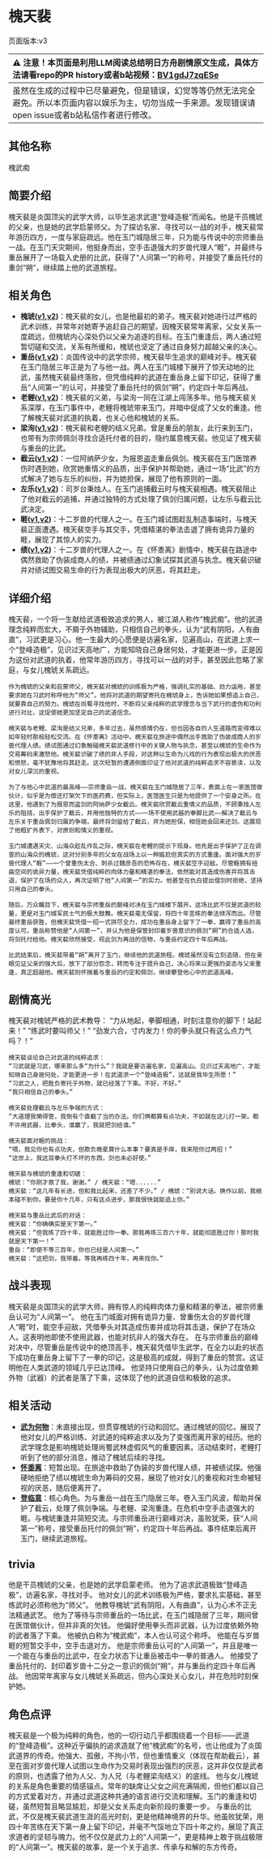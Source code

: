 # 槐天裴
页面版本:v3
 

| :warning: 注意！本页面是利用LLM阅读总结明日方舟剧情原文生成，具体方法请看repo的PR history或者b站视频：[BV1gdJ7zqESe](https://www.bilibili.com/video/BV1gdJ7zqESe/)         |
|:----------------------------|
| 虽然在生成的过程中已尽量避免，但是错误，幻觉等等仍然无法完全避免。所以本页面内容以娱乐为主，切勿当成一手来源。发现错误请open issue或者b站私信作者进行修改。|



## 其他名称
槐武痴
## 简要介绍
槐天裴是炎国顶尖的武学大师，以毕生追求武道“登峰造极”而闻名。他是干员槐琥的父亲，也是她的武学启蒙师父。为了探访名家、寻找可以一战的对手，槐天裴常年游历四方，一度与家庭疏远。他在玉门城隐居三年，只为能与传说中的宗师重岳一战。在玉门天灾期间，他挺身而出，空手击退强大的岁兽代理人“睚”，并最终与重岳展开了一场载入史册的比武，获得了“人间第一”的称号，并接受了重岳托付的重剑“朔”，继续踏上他的武道旅程。
## 相关角色
-   **槐琥([v1](../chars/char_243_waaifu.md),[v2](char_243_waaifu.md))**：槐天裴的女儿，也是他最初的弟子。槐天裴对她进行过严格的武术训练，并常年对她寄予追赶自己的期望。因槐天裴常年离家，父女关系一度疏远，但槐琥内心深处仍以父亲为追逐的目标。在玉门重逢后，两人通过短暂切磋和交流，关系有所缓和，槐琥也坚定了通过自身努力超越父亲的决心。
-   **重岳([v1](../chars/char_2024_chyue.md),[v2](char_2024_chyue.md))**：炎国传说中的武学宗师，槐天裴毕生追求的巅峰对手。槐天裴在玉门隐居三年正是为了与他一战。两人在玉门城楼下展开了惊天动地的比武，虽然槐天裴最终落败，但凭借纯粹的武道在重岳身上留下印记，获得了重岳“人间第一”的认可，并接受了重岳托付的佩剑“朔”，约定四十年后再战。
-   **老鲤([v1](../chars/char_322_lmlee.md),[v2](char_322_lmlee.md))**：槐天裴的义弟，与梁洵一同在江湖上闯荡多年。他与槐天裴关系深厚，在玉门事件中，老鲤将槐琥带来玉门，并暗中促成了父女的重逢。他了解槐天裴对武道的执着，也关心他和槐琥的关系。
-   **梁洵([v1](../chars/extended_char_liang_xun.md),[v2](extended_char_liang_xun.md))**：槐天裴和老鲤的结义兄弟。曾是重岳的朋友，此行来到玉门，也带有为宗师佩剑寻找合适托付者的目的，隐约属意槐天裴。他见证了槐天裴与重岳的比武。
-   **截云([v1](../chars/char_4078_bdhkgt.md),[v2](char_4078_bdhkgt.md))**：一位阿纳萨少女，为报恩盗走重岳佩剑。槐天裴在玉门医馆养伤时遇到她，欣赏她重情义的品质，出手保护并帮助她，通过一场“比武”的方式解决了她与左乐的纠纷，并为她担保，展现了他有原则的一面。
-   **左乐([v1](../chars/char_4121_zuole.md),[v2](char_4121_zuole.md))**：司岁台秉烛人。在玉门追捕截云时与槐天裴相遇。槐天裴阻止了他对截云的追捕，并通过独特的方式处理了佩剑归属问题，让左乐与截云比武决定。
-   **睚([v1](../chars/extended_char_ya.md),[v2](extended_char_ya.md))**：十二岁兽的代理人之一。在玉门城试图趁乱制造事端时，与槐天裴正面遭遇。槐天裴空手与其交手，凭借精湛的拳法击退了拥有诡异力量的睚，展现了其惊人的实力。
-   **绩([v1](../chars/extended_char_ji.md),[v2](extended_char_ji.md))**：十二岁兽的代理人之一。在《怀黍离》剧情中，槐天裴在路途中偶然救助了伪装成商人的绩，并被绩通过幻象试探其武道与执念。槐天裴识破并对绩试图交易生命的行为表现出极大的厌恶，将其赶走。
## 详细介绍
槐天裴，一个将一生献给武道极致追求的男人，被江湖人称作“槐武痴”。他的武道理念纯粹而宏大，不屑于外物辅助，只相信自己的拳头，认为“武有阴阳，人有曲直”，习武更是习心。他一生最大的心愿便是访遍名家，见遍高山，在武道上求一个“登峰造极”，见识过天高地广，方能知晓自己身居何处，才能更进一步。正是因为这份对武道的执着，他常年游历四方，寻找可以一战的对手，甚至因此忽略了家庭，与女儿槐琥关系疏远。

    作为槐琥的父亲和启蒙师父，槐天裴对槐琥的训练极为严格，强调扎实的基础、劲力运用，甚至要求她在习武时称呼他为“师父”。他将对武道的期望寄托在槐琥身上，告诉她如果想追上自己，就要靠自己的努力。槐琥在尚蜀寻找他时，不断将父亲纯粹的武学理念与当下武行的虚伪和功利进行对比，这促使她更加坚定自己的武道信念。

    槐天裴与老鲤、梁洵是结义兄弟，多年过去，虽然感情仍在，但也因各自的人生道路而变得难以如年轻时那般轻松交流。在《怀黍离》活动中，槐天裴在旅途中偶然出手救助了伪装成商人的岁兽代理人绩。绩试图通过幻象触碰槐天裴武道修行中的关键人物与执念，甚至以槐琥的生命作为交易筹码来激怒他。槐天裴识破了绩的非人手段，对这种以生命为儿戏的行为表现出极大的厌恶和愤怒，毫不犹豫地将其赶走。这次短暂的遭遇侧面印证了他对武道的纯粹追求不容亵渎，以及对女儿深沉的重视。

    为了与他心中武道的最高峰——宗师重岳一战，槐天裴在玉门城隐居了三年，表面上在一家医馆做伙计，似乎是为偿还打架欠下的医药费，但实际上，医馆医生只是为他提供了一个安身之所。在这里，他遇到了为报恩而盗剑的阿纳萨少女截云。槐天裴欣赏截云重情义的品质，不顾秉烛人左乐的阻挠，出手保护了截云，并用他独特的方式——一场不使用武器的拳脚比武——解决了截云与左乐关于重岳佩剑归属的争端，最终将剑留给了截云，并为她担保，相信她会回来还剑。这展现了他粗犷外表下，对原则和情义的重视。

    玉门城遭遇天灾、山海众趁乱作乱之际，槐天裴在老鲤的提示下现身。他先是出手保护了正在调查的山海众的槐琥，这对分别多年的父女在战场上以一种尴尬但真实的方式重逢。面对强大的岁兽代理人“睚”——一个曾重伤太合、刺杀过魏彦吾的恐怖存在，槐天裴空手迎敌。尽管睚拥有扭曲空间的诡异力量，槐天裴凭借纯粹的肉体力量和精湛的拳法，依然能对其造成伤害并将其击退，保护了在场的众人，再次证明了他“人间第一”的实力。他甚至在仇白提出借剑时拒绝，坚持只用自己的拳头。

    随后，万众瞩目下，槐天裴与宗师重岳的巅峰对决在玉门城楼下展开。这场比武不仅是武道的较量，更是对玉门城军民士气的极大鼓舞。槐天裴毫无保留，将四十年苦练的拳法倾泻而出。尽管最终重岳获胜，但槐天裴凭借一招一式拼尽全力，成功在重岳身上留下了一拳，赢得了重岳的高度认可。重岳称赞他是“人间第一”，并认为他是保管封印着岁兽意识的佩剑“朔”的合适人选，将剑托付给他。槐天裴欣然接受，视此剑为再战的信物，与重岳约定四十年后再战。

    比武结束后，槐天裴带着“朔”离开了玉门，继续他的武道旅程。槐琥虽然没有立刻追随，但在亲眼见证父亲的强大后，放下了部分怨念，转而专注于提升自己，决心将来以更强的姿态与父亲重逢，真正超越他。槐天裴则怀揣着与重岳的约定和佩剑，继续攀登他心中的武道高峰。
## 剧情高光
槐天裴对槐琥严格的武术教导：
    “力从地起，拳脚相通，时刻注意你的脚下！站起来！”
    “练武时要叫师父！”
    “劲发六合，寸内发力！你的拳头就只有这么点力气吗？！”

    槐天裴谈论自己对武道的纯粹追求：
    “习武就是习武，哪来那么多“为什么”？我就是要访遍名家，见遍高山。见识过天高地广，才能知晓自己身居何处，才能更进一步！在武道求一个“登峰造极”，这就是我毕生所愿！”
    “习武之人，把胜负寄托于外物，就已经落了下乘。不好，不好。”
    “我只相信自己的拳头。”

    槐天裴处理截云与左乐争端的方式：
    “大道理我懒得管，我倒有个直截了当的办法。你们俩都算有点功夫，不如就在这儿打一架。都不许用武器，比拳头，谁赢了，我就把剑给谁。”

    槐天裴面对睚的挑战：
    “喂，我见你也有点功夫，但欺负晚辈算什么本事？要真是手痒，我来陪你过两招！”
    “这世上，我这双拳头打不坏的东西，剑也未必好使。”

    槐天裴与槐琥的重逢和切磋：
    槐琥：“你刚才救了我，谢谢。” / 槐天裴：“嗯......”
    槐天裴：“这几年有长进，但和我比起来，还差了不少。” / 槐琥：“别说大话。换作以前，我根本碰不到你。要是你十几年，只有这点进步，那我很快就能追上你。”

    槐天裴与重岳比武后的对话：
    槐天裴：“你确确实是天下第一。”
    槐天裴：“但我练了四十年，就能胜过你一拳。那我再练三百六十年，就能彻底胜过你！那时我就是天下第一！”
    重岳：“即使不等三百年，你也已经是人间第一。”
    槐天裴：“这把剑，我带着。等我再练四十年，再来找你。”
## 战斗表现
槐天裴是炎国顶尖的武学大师，拥有惊人的纯粹肉体力量和精湛的拳法，被宗师重岳认可为“人间第一”。
    他在玉门城面对拥有诡异力量、曾重伤太合的岁兽代理人“睚”时，能空手迎敌，凭借拳头对其造成伤害并成功将其击退，保护了在场众人。这表明他即使不使用武器，也能对抗非人的强大存在。
    在与宗师重岳的巅峰对决中，尽管重岳是传说中的绝顶高手，槐天裴凭借毕生武学，在全力以赴的状态下成功在重岳身上留下了一拳的印记，这是极高的成就，得到了重岳的赞赏。这证明他在人类武道的领域几乎已达顶峰。
    他坚持只使用自己的拳头，认为过度依赖外物（武器）的武者是落了下乘，这体现了他的武道自信和极致的追求。
## 相关活动
-   **[武为何物](../stories/story_waaifu_set_1.md)**：未直接出现，但贯穿槐琥的行动和回忆。通过槐琥的回忆，展现了他对女儿的严格训练、对武道的纯粹追求以及为了变强而离开家的经历。他的武学理念是影响槐琥处理尚蜀武林虚假风气的重要因素。活动结束时，老鲤打听到了他的部分消息，推动了槐琥后续的寻找。
-   **[怀黍离](../stories/act31side.md)**：短暂出现。在旅途中救助了伪装的岁兽代理人绩，并被绩试探。他强硬地拒绝了绩以槐琥生命为筹码的交易，展现了他对女儿的重视和对生命被轻视的厌恶，随后便离开了。
-   **[登临意](../stories/act23side.md)**：核心角色。为与重岳一战在玉门隐居三年。卷入玉门风波，帮助并保护了截云，处理了佩剑争端。与老鲤、梁洵重逢。在危机中空手击退强大的睚。与槐琥重逢并简短交流。与宗师重岳进行巅峰对决，虽败犹荣，获“人间第一”称号，接受重岳托付的佩剑“朔”，约定四十年后再战。事件结束后离开玉门，继续武道旅程。
## trivia
他是干员槐琥的父亲，也是她的武学启蒙老师。
    他为了追求武道极致“登峰造极”，访遍名家，寻找对手。
    他对女儿的武术训练极为严格，要求扎实基础，甚至练武时必须称他为“师父”。
    他教导槐琥“武有阴阳，人有曲直”，认为心术不正无法精通武艺。
    他为了等待与宗师重岳的一场比武，在玉门城隐居了三年，期间曾在医馆做伙计，但并非真的欠钱。
    他偏好使用拳头而非武器，认为过度依赖外物的武者落了下乘。
    他被仇白称为“槐武痴”，本人也认可这个称呼。
    他能在与岁兽睚的短暂交手中，空手击退对方。
    他是宗师重岳认可的“人间第一”，并且是唯一一个能在与重岳的比武中，在全力状态下让重岳被击中一拳的普通人。
    他接受了重岳托付的、封印着岁兽十二分之一意识的佩剑“朔”，并与重岳约定四十年后再战。
    他因常年离家与女儿槐琥关系疏远，但内心深处关心女儿，并在危险时刻保护她。
## 角色点评
槐天裴是一个极为纯粹的角色，他的一切行动几乎都围绕着一个目标——武道的“登峰造极”。这种近乎偏执的追求造就了他“槐武痴”的名号，也让他成为了炎国武道界的传奇。他强大、孤傲，不拘小节，但也重情重义（体现在帮助截云），甚至在面对岁兽代理人试图以生命作为交易时表现出强烈的厌恶，这并非仅仅是武者的原则，也透露了他为人父、为人兄（与老鲤梁洵结义）的底线。
    他与女儿槐琥的关系是角色重要的情感锚点。常年的缺席让父女之间充满隔阂，但他们都以自己的方式爱着对方，并通过武道这种共通的语言进行交流和理解。玉门的重逢和切磋，虽然短暂且略显尴尬，却是父女关系走向新阶段的重要一步。
    与重岳的比武，不仅是槐天裴武道生涯的高光时刻，更是他精神境界的升华。他虽败犹荣，用四十年苦练在天下第一身上留下印记，并毫不气馁地立下四十年之约，展现了真正求道者的坚韧与魄力。他不仅仅是武力上的“人间第一”，更是精神上敢于挑战极限的“人间第一”。槐天裴的故事，是一个关于追求、传承与和解的东方传奇。